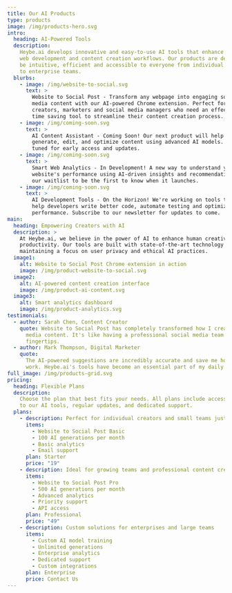 ```yaml
---
title: Our AI Products
type: products
image: /img/products-hero.svg
intro:
  heading: AI-Powered Tools
  description:
    Heybe.ai develops innovative and easy-to-use AI tools that enhance
    web development and content creation workflows. Our products are designed to
    be intuitive, efficient and accessible to everyone from individual creators
    to enterprise teams.
  blurbs:
    - image: /img/website-to-social.svg
      text: >
        Website to Social Post - Transform any webpage into engaging social
        media content with our AI-powered Chrome extension. Perfect for content
        creators, marketers and social media managers who need an effective and
        time saving tool to streamline their content creation process.
    - image: /img/coming-soon.svg
      text: >
        AI Content Assistant - Coming Soon! Our next product will help you
        generate, edit, and optimize content using advanced AI models. Stay
        tuned for early access and updates.
    - image: /img/coming-soon.svg
      text: >
        Smart Web Analytics - In Development! A new way to understand your
        website's performance using AI-driven insights and recommendations. Join
        our waitlist to be the first to know when it launches.
    - image: /img/coming-soon.svg
      text: >
        AI Development Tools - On the Horizon! We're working on tools that will
        help developers write better code, automate testing and optimize
        performance. Subscribe to our newsletter for updates to come.
main:
  heading: Empowering Creators with AI
  description: >
    At Heybe.ai, we believe in the power of AI to enhance human creativity and
    productivity. Our tools are built with state-of-the-art technology while
    maintaining a focus on user privacy and ethical AI practices.
  image1:
    alt: Website to Social Post Chrome extension in action
    image: /img/product-website-to-social.svg
  image2:
    alt: AI-powered content creation interface
    image: /img/product-ai-content.svg
  image3:
    alt: Smart analytics dashboard
    image: /img/product-analytics.svg
testimonials:
  - author: Sarah Chen, Content Creator
    quote: Website to Social Post has completely transformed how I create social
      media content. It's like having a professional social media team at your
      fingertips.
  - author: Mark Thompson, Digital Marketer
    quote:
      The AI-powered suggestions are incredibly accurate and save me hours of
      work. Heybe.ai's tools have become an essential part of my daily workflow.
full_image: /img/products-grid.svg
pricing:
  heading: Flexible Plans
  description:
    Choose the plan that best fits your needs. All plans include access
    to our AI tools, regular updates, and dedicated support.
  plans:
    - description: Perfect for individual creators and small teams just getting started.
      items:
        - Website to Social Post Basic
        - 100 AI generations per month
        - Basic analytics
        - Email support
      plan: Starter
      price: "19"
    - description: Ideal for growing teams and professional content creators
      items:
        - Website to Social Post Pro
        - 500 AI generations per month
        - Advanced analytics
        - Priority support
        - API access
      plan: Professional
      price: "49"
    - description: Custom solutions for enterprises and large teams
      items:
        - Custom AI model training
        - Unlimited generations
        - Enterprise analytics
        - Dedicated support
        - Custom integrations
      plan: Enterprise
      price: Contact Us
---
```

